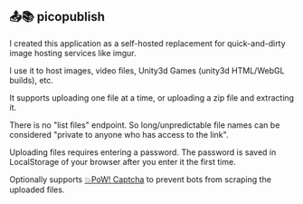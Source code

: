 ## 📤📚 picopublish

I created this application as a self-hosted replacement for quick-and-dirty image hosting services like imgur.

I use it to host images, video files, Unity3d Games (unity3d HTML/WebGL builds), etc.

It supports uploading one file at a time, or uploading a zip file and extracting it.

There is no "list files" endpoint. So long/unpredictable file names can be considered "private to anyone who has access to the link".

Uploading files requires entering a password. The password is saved in LocalStorage of your browser after you enter it the first time.

Optionally supports [💥PoW! Captcha](https://git.sequentialread.com/forest/pow-captcha) to prevent bots from scraping the uploaded files. 

